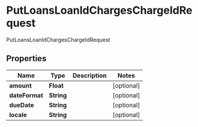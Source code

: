

# PutLoansLoanIdChargesChargeIdRequest

 PutLoansLoanIdChargesChargeIdRequest

## Properties

| Name | Type | Description | Notes |
|------------ | ------------- | ------------- | -------------|
|**amount** | **Float** |  |  [optional] |
|**dateFormat** | **String** |  |  [optional] |
|**dueDate** | **String** |  |  [optional] |
|**locale** | **String** |  |  [optional] |



